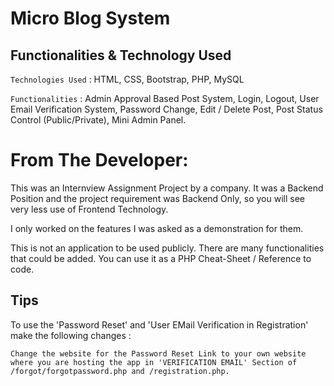 # Micro Blog System

## Functionalities & Technology Used

`Technologies Used` : HTML, CSS, Bootstrap, PHP, MySQL

`Functionalities` : Admin Approval Based Post System, Login, Logout, User Email Verification System,
Password Change, Edit / Delete Post, Post Status Control (Public/Private), Mini Admin Panel.

# From The Developer:

This was an Internview Assignment Project by a company. It was a Backend Position and the project requirement was Backend Only, so you will see very less use of Frontend Technology.

I only worked on the features I was asked as a demonstration for them.

This is not an application to be used publicly. There are many functionalities that could be added. You can use it as a PHP Cheat-Sheet / Reference to code.

## Tips

To use the 'Password Reset' and 'User EMail Verification in Registration' make the following changes :

    Change the website for the Password Reset Link to your own website where you are hosting the app in 'VERIFICATION EMAIL' Section of /forgot/forgotpassword.php and /registration.php.

